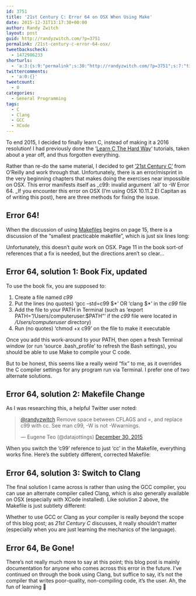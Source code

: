 ```yaml
---
id: 3751
title: '21st Century C: Error 64 on OSX When Using Make'
date: 2015-12-31T13:17:30+00:00
author: Randy Zwitch
layout: post
guid: http://randyzwitch.com/?p=3751
permalink: /21st-century-c-error-64-osx/
tweetbackscheck:
  - 1472986233
shorturls:
  - 'a:3:{s:9:"permalink";s:30:"http://randyzwitch.com/?p=3751";s:7:"tinyurl";s:26:"http://tinyurl.com/hsft5zl";s:4:"isgd";s:19:"http://is.gd/CssUJm";}'
twittercomments:
  - 'a:0:{}'
tweetcount:
  - 0
categories:
  - General Programming
tags:
  - C
  - Clang
  - GCC
  - XCode
---
```

To end 2015, I decided to finally learn C, instead of making it a 2016 resolution! I had previously done the &#8216;<a href="http://c.learncodethehardway.org/book/" target="_blank">Learn C The Hard Way</a>&#8216; tutorials, taken about a year off, and thus forgotten everything.

Rather than re-do the same material, I decided to get <a href="http://shop.oreilly.com/product/0636920033677.do" target="_blank">&#8217;21st Century C&#8217;</a> from O&#8217;Reilly and work through that. Unfortunately, there is an error/misprint in the very beginning chapters that makes doing the exercises near impossible on OSX. This error manifests itself as _<span class="s1">c99: invalid argument `all&#8217; to -W </span>Error 64. _If you encounter this error on OSX (I&#8217;m using OSX 10.11.2 El Capitan as of writing this post), here are three methods for fixing the issue.

## Error 64!

When the discussion of using [Makefiles](https://www.gnu.org/software/make/) begins on page 15, there is a discussion of the &#8220;smallest practicable makefile&#8221;, which is just six lines long:
   
Unfortunately, this doesn&#8217;t _quite_ work on OSX. Page 11 in the book sort-of references that a fix is needed, but the directions aren&#8217;t so clear&#8230;

## Error 64, solution 1: Book Fix, updated

To use the book fix, you are supposed to:

  1. Create a file named _c99_
  2. Put the lines (no quotes) &#8216;gcc &#8211;std=c99 $\*&#8217; OR &#8216;clang $\*&#8217; in the _c99_ file
  3. Add the file to your PATH in Terminal (such as &#8216;export PATH=&#8221;/Users/computeruser:$PATH&#8221;&#8216; if the _c99_ file were located in _/Users/computeruser_ directory)
  4. Run (no quotes) &#8216;chmod +x c99&#8217; on the file to make it executable

Once you add this work-around to your PATH, then open a fresh Terminal window (or run &#8216;source .bash_profile&#8217; to refresh the Bash settings), you should be able to use Make to compile your C code.

But to be honest, this seems like a really weird &#8220;fix&#8221; to me, as it overrides the C compiler settings for any program run via Terminal. I prefer one of two alternate solutions.
  

  


## Error 64, solution 2: Makefile Change

As I was researching this, a helpful Twitter user noted:

<blockquote class="twitter-tweet" lang="en" data-conversation="none">
  <p>
    <a href="https://twitter.com/randyzwitch">@randyzwitch</a> Remove space between CFLAGS and =, and replace c99 with cc. See man c99, -W is not -Wwarnings.
  </p>
  
  <p>
    — Eugene Teo (@datajottings) <a href="https://twitter.com/datajottings/status/682214537341190145">December 30, 2015</a>
  </p>
</blockquote>



When you switch the &#8216;c99&#8217; reference to just &#8216;cc&#8217; in the Makefile, everything works fine. Here&#8217;s the subtlety different, corrected Makefile:

## Error 64, solution 3: Switch to Clang

The final solution I came across is rather than using the GCC compiler, you can use an alternate compiler called Clang, which is also generally available on OSX (especially with XCode installed). Like solution 2 above, the Makefile is just subtlety different:

Whether to use GCC or Clang as your compiler is really beyond the scope of this blog post; as _21st Century C_ discusses, it really shouldn&#8217;t matter (especially when you are just learning the mechanics of the language).

## Error 64, Be Gone!

There&#8217;s not really much more to say at this point; this blog post is mainly documentation for anyone who comes across this error in the future. I&#8217;ve continued on through the book using Clang, but suffice to say, it&#8217;s not the compiler that writes poor-quality, non-compiling code, it&#8217;s the user. Ah, the fun of learning 🙂